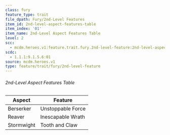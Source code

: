 ```yaml
---
class: fury
feature_type: trait
file_dpath: Fury/2nd-Level Features
item_id: 2nd-level-aspect-features-table
item_index: '01'
item_name: 2nd-Level Aspect Features Table
level: 2
scc:
  - mcdm.heroes.v1:feature.trait.fury.2nd-level-feature:2nd-level-aspect-features-table
scdc:
  - 1.1.1:9.1.5.6:01
source: mcdm.heroes.v1
type: feature/trait/fury/2nd-level-feature
---
```


###### 2nd-Level Aspect Features Table

| Aspect     | Feature           |
| ---------- | ----------------- |
| Berserker  | Unstoppable Force |
| Reaver     | Inescapable Wrath |
| Stormwight | Tooth and Claw    |
